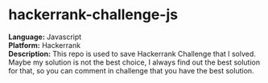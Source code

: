# hackerrank-challenge-js
<b>Language:</b> Javascript<br/>
<b>Platform:</b> Hackerrank<br/>
<b>Description:</b> This repo is used to save Hackerrank Challenge that I solved. Maybe my solution is not the best choice, I always find out the best solution for that, so you can comment in challenge that you have the best solution.
